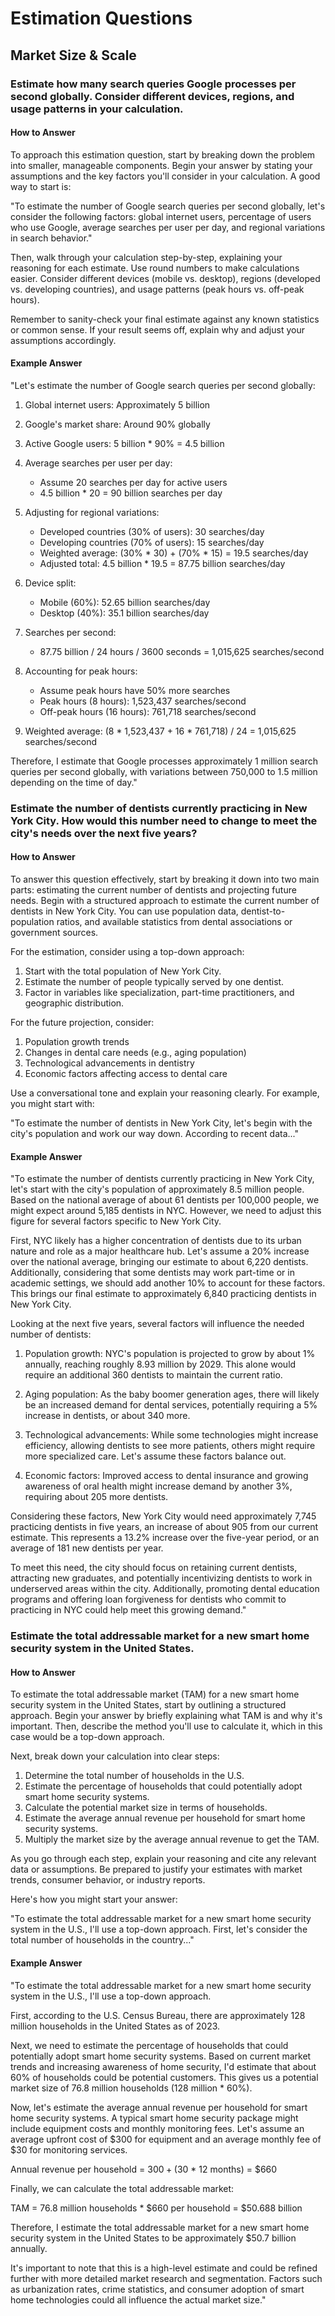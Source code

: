 # Estimation Questions

## Market Size & Scale
### Estimate how many search queries Google processes per second globally. Consider different devices, regions, and usage patterns in your calculation.

#### How to Answer

To approach this estimation question, start by breaking down the problem into smaller, manageable components. Begin your answer by stating your assumptions and the key factors you'll consider in your calculation. A good way to start is:

"To estimate the number of Google search queries per second globally, let's consider the following factors: global internet users, percentage of users who use Google, average searches per user per day, and regional variations in search behavior."

Then, walk through your calculation step-by-step, explaining your reasoning for each estimate. Use round numbers to make calculations easier. Consider different devices (mobile vs. desktop), regions (developed vs. developing countries), and usage patterns (peak hours vs. off-peak hours).

Remember to sanity-check your final estimate against any known statistics or common sense. If your result seems off, explain why and adjust your assumptions accordingly.

#### Example Answer

"Let's estimate the number of Google search queries per second globally:

1. Global internet users: Approximately 5 billion

2. Google's market share: Around 90% globally

3. Active Google users: 5 billion * 90% = 4.5 billion

4. Average searches per user per day:
   - Assume 20 searches per day for active users
   - 4.5 billion * 20 = 90 billion searches per day

5. Adjusting for regional variations:
   - Developed countries (30% of users): 30 searches/day
   - Developing countries (70% of users): 15 searches/day
   - Weighted average: (30% * 30) + (70% * 15) = 19.5 searches/day
   - Adjusted total: 4.5 billion * 19.5 = 87.75 billion searches/day

6. Device split:
   - Mobile (60%): 52.65 billion searches/day
   - Desktop (40%): 35.1 billion searches/day

7. Searches per second:
   - 87.75 billion / 24 hours / 3600 seconds = 1,015,625 searches/second

8. Accounting for peak hours:
   - Assume peak hours have 50% more searches
   - Peak hours (8 hours): 1,523,437 searches/second
   - Off-peak hours (16 hours): 761,718 searches/second

9. Weighted average:
   (8 * 1,523,437 + 16 * 761,718) / 24 = 1,015,625 searches/second

Therefore, I estimate that Google processes approximately 1 million search queries per second globally, with variations between 750,000 to 1.5 million depending on the time of day."


### Estimate the number of dentists currently practicing in New York City. How would this number need to change to meet the city's needs over the next five years?
#### How to Answer

To answer this question effectively, start by breaking it down into two main parts: estimating the current number of dentists and projecting future needs. Begin with a structured approach to estimate the current number of dentists in New York City. You can use population data, dentist-to-population ratios, and available statistics from dental associations or government sources.

For the estimation, consider using a top-down approach:

1. Start with the total population of New York City.
2. Estimate the number of people typically served by one dentist.
3. Factor in variables like specialization, part-time practitioners, and geographic distribution.

For the future projection, consider:

1. Population growth trends
2. Changes in dental care needs (e.g., aging population)
3. Technological advancements in dentistry
4. Economic factors affecting access to dental care

Use a conversational tone and explain your reasoning clearly. For example, you might start with:

"To estimate the number of dentists in New York City, let's begin with the city's population and work our way down. According to recent data..."

#### Example Answer

"To estimate the number of dentists currently practicing in New York City, let's start with the city's population of approximately 8.5 million people. Based on the national average of about 61 dentists per 100,000 people, we might expect around 5,185 dentists in NYC. However, we need to adjust this figure for several factors specific to New York City.

First, NYC likely has a higher concentration of dentists due to its urban nature and role as a major healthcare hub. Let's assume a 20% increase over the national average, bringing our estimate to about 6,220 dentists. Additionally, considering that some dentists may work part-time or in academic settings, we should add another 10% to account for these factors. This brings our final estimate to approximately 6,840 practicing dentists in New York City.

Looking at the next five years, several factors will influence the needed number of dentists:

1. Population growth: NYC's population is projected to grow by about 1% annually, reaching roughly 8.93 million by 2029. This alone would require an additional 360 dentists to maintain the current ratio.

2. Aging population: As the baby boomer generation ages, there will likely be an increased demand for dental services, potentially requiring a 5% increase in dentists, or about 340 more.

3. Technological advancements: While some technologies might increase efficiency, allowing dentists to see more patients, others might require more specialized care. Let's assume these factors balance out.

4. Economic factors: Improved access to dental insurance and growing awareness of oral health might increase demand by another 3%, requiring about 205 more dentists.

Considering these factors, New York City would need approximately 7,745 practicing dentists in five years, an increase of about 905 from our current estimate. This represents a 13.2% increase over the five-year period, or an average of 181 new dentists per year.

To meet this need, the city should focus on retaining current dentists, attracting new graduates, and potentially incentivizing dentists to work in underserved areas within the city. Additionally, promoting dental education programs and offering loan forgiveness for dentists who commit to practicing in NYC could help meet this growing demand."


### Estimate the total addressable market for a new smart home security system in the United States.
#### How to Answer

To estimate the total addressable market (TAM) for a new smart home security system in the United States, start by outlining a structured approach. Begin your answer by briefly explaining what TAM is and why it's important. Then, describe the method you'll use to calculate it, which in this case would be a top-down approach.

Next, break down your calculation into clear steps:

1. Determine the total number of households in the U.S.
2. Estimate the percentage of households that could potentially adopt smart home security systems.
3. Calculate the potential market size in terms of households.
4. Estimate the average annual revenue per household for smart home security systems.
5. Multiply the market size by the average annual revenue to get the TAM.

As you go through each step, explain your reasoning and cite any relevant data or assumptions. Be prepared to justify your estimates with market trends, consumer behavior, or industry reports.

Here's how you might start your answer:

"To estimate the total addressable market for a new smart home security system in the U.S., I'll use a top-down approach. First, let's consider the total number of households in the country..."

#### Example Answer

"To estimate the total addressable market for a new smart home security system in the U.S., I'll use a top-down approach.

First, according to the U.S. Census Bureau, there are approximately 128 million households in the United States as of 2023.

Next, we need to estimate the percentage of households that could potentially adopt smart home security systems. Based on current market trends and increasing awareness of home security, I'd estimate that about 60% of households could be potential customers. This gives us a potential market size of 76.8 million households (128 million * 60%).

Now, let's estimate the average annual revenue per household for smart home security systems. A typical smart home security package might include equipment costs and monthly monitoring fees. Let's assume an average upfront cost of $300 for equipment and an average monthly fee of $30 for monitoring services.

Annual revenue per household = $300 + ($30 * 12 months) = $660

Finally, we can calculate the total addressable market:

TAM = 76.8 million households * $660 per household = $50.688 billion

Therefore, I estimate the total addressable market for a new smart home security system in the United States to be approximately $50.7 billion annually.

It's important to note that this is a high-level estimate and could be refined further with more detailed market research and segmentation. Factors such as urbanization rates, crime statistics, and consumer adoption of smart home technologies could all influence the actual market size."
